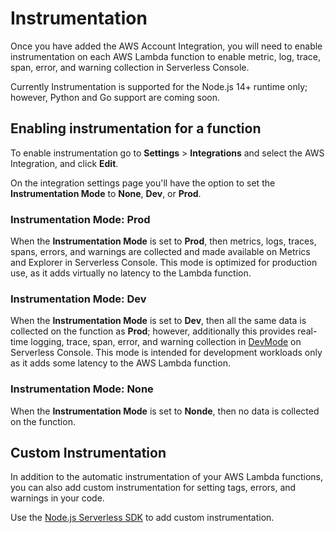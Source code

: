 <!--
title: Instrumentation
menuText: Instrumentation
description: Instrumenting your services with Serverless Console
menuOrder: 2
-->

# Instrumentation

Once you have added the AWS Account Integration, you will need to enable
instrumentation on each AWS Lambda function to enable metric, log, trace, span,
error, and warning collection in Serverless Console.

Currently Instrumentation is supported for the Node.js 14+ runtime only;
however, Python and Go support are coming soon.

## Enabling instrumentation for a function

To enable instrumentation go to **Settings** > **Integrations** and select the
AWS Integration, and click **Edit**.

On the integration settings page you'll have the option to set the
**Instrumentation Mode** to **None**, **Dev**, or **Prod**.

### Instrumentation Mode: Prod

When the **Instrumentation Mode** is set to **Prod**, then metrics, logs,
traces, spans, errors, and warnings are collected and made available on Metrics
and Explorer in Serverless Console. This mode is optimized for production use,
as it adds virtually no latency to the Lambda function.

### Instrumentation Mode: Dev

When the **Instrumentation Mode** is set to **Dev**, then all the same data is
collected on the function as **Prod**; however, additionally this provides
real-time logging, trace, span, error, and warning collection in [DevMode](./application-guide/dev-mode.md)
on Serverless Console. This mode is intended for development workloads only as
it adds some latency to the AWS Lambda function.

### Instrumentation Mode: None

When the **Instrumentation Mode** is set to **Nonde**, then no data is collected
on the function.

## Custom Instrumentation

In addition to the automatic instrumentation of your AWS Lambda functions, you
can also add custom instrumentation for setting tags, errors, and warnings in
your code. 

Use the [Node.js Serverless SDK](./nodejs.md) to add custom instrumentation.